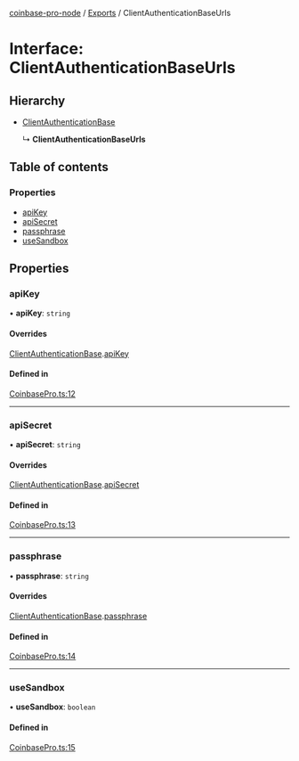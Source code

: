 [coinbase-pro-node](../README.md) / [Exports](../modules.md) / ClientAuthenticationBaseUrls

# Interface: ClientAuthenticationBaseUrls

## Hierarchy

- [ClientAuthenticationBase](clientauthenticationbase.md)

  ↳ **ClientAuthenticationBaseUrls**

## Table of contents

### Properties

- [apiKey](clientauthenticationbaseurls.md#apikey)
- [apiSecret](clientauthenticationbaseurls.md#apisecret)
- [passphrase](clientauthenticationbaseurls.md#passphrase)
- [useSandbox](clientauthenticationbaseurls.md#usesandbox)

## Properties

### apiKey

• **apiKey**: `string`

#### Overrides

[ClientAuthenticationBase](clientauthenticationbase.md).[apiKey](clientauthenticationbase.md#apikey)

#### Defined in

[CoinbasePro.ts:12](https://github.com/bennycode/coinbase-pro-node/blob/4fcd15c/src/CoinbasePro.ts#L12)

---

### apiSecret

• **apiSecret**: `string`

#### Overrides

[ClientAuthenticationBase](clientauthenticationbase.md).[apiSecret](clientauthenticationbase.md#apisecret)

#### Defined in

[CoinbasePro.ts:13](https://github.com/bennycode/coinbase-pro-node/blob/4fcd15c/src/CoinbasePro.ts#L13)

---

### passphrase

• **passphrase**: `string`

#### Overrides

[ClientAuthenticationBase](clientauthenticationbase.md).[passphrase](clientauthenticationbase.md#passphrase)

#### Defined in

[CoinbasePro.ts:14](https://github.com/bennycode/coinbase-pro-node/blob/4fcd15c/src/CoinbasePro.ts#L14)

---

### useSandbox

• **useSandbox**: `boolean`

#### Defined in

[CoinbasePro.ts:15](https://github.com/bennycode/coinbase-pro-node/blob/4fcd15c/src/CoinbasePro.ts#L15)
